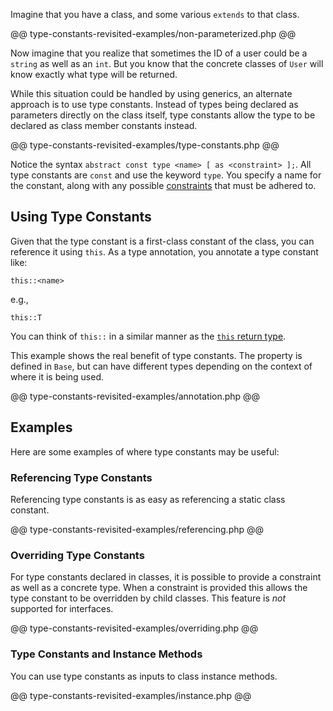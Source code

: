 Imagine that you have a class, and some various `extends` to that class.

@@ type-constants-revisited-examples/non-parameterized.php @@

Now imagine that you realize that sometimes the ID of a user could be a `string` as well as an `int`. But you know that the concrete classes
of `User` will know exactly what type will be returned.

While this situation could be handled by using generics, an alternate approach is to use type constants. Instead of types being declared
as parameters directly on the class itself, type constants allow the type to be declared as class member constants instead.

@@ type-constants-revisited-examples/type-constants.php @@

Notice the syntax `abstract const type <name> [ as <constraint> ];`. All type constants are `const` and use the keyword `type`. You
specify a name for the constant, along with any possible [constraints](/hack/generics/type-constraints) that
must be adhered to.

## Using Type Constants

Given that the type constant is a first-class constant of the class, you can reference it using `this`. As
a type annotation, you annotate a type constant like:

```
this::<name>
```

e.g.,

```
this::T
```

You can think of `this::` in a similar manner as the [`this` return type](../built-in-types/this.md).

This example shows the real benefit of type constants. The property is defined in `Base`, but can have different types depending
on the context of where it is being used.

@@ type-constants-revisited-examples/annotation.php @@

## Examples

Here are some examples of where type constants may be useful:

### Referencing Type Constants

Referencing type constants is as easy as referencing a static class constant.

@@ type-constants-revisited-examples/referencing.php @@

### Overriding Type Constants

For type constants declared in classes, it is possible to provide a constraint as well as a concrete type. When a constraint is provided this allows
the type constant to be overridden by child classes. This feature is *not* supported for interfaces.

@@ type-constants-revisited-examples/overriding.php @@

### Type Constants and Instance Methods

You can use type constants as inputs to class instance methods.

@@ type-constants-revisited-examples/instance.php @@
